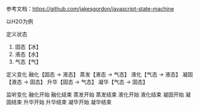 参考文档：https://github.com/jakesgordon/javascript-state-machine

以H2O为例

定义状态
1. 固态【冰】
2. 液态【水】
3. 气态【气】

定义变化
融化【固态 -> 液态】
蒸发【液态 -> 气态】
液化【气态 -> 液态】
凝固【液态 -> 固态】
升华【固态 -> 气态】
凝华【气态 -> 固态】

监听变化
融化开始 融化结束
蒸发开始 蒸发结束
液化开始 液化结束
凝固开始 凝固结束
升华开始 升华结束
凝华开始 凝华结束

